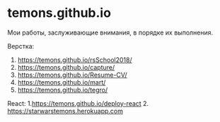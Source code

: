 # temons.github.io
Мои работы, заслуживающие внимания, в порядке их выполнения.

Верстка:
1. https://temons.github.io/rsSchool2018/
2. https://temons.github.io/capture/
3. https://temons.github.io/Resume-CV/
4. https://temons.github.io/mart/
5. https://temons.github.io/tegro/

React:
1.https://temons.github.io/deploy-react
2. https://starwarstemons.herokuapp.com
